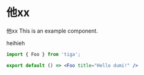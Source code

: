# 他xx
他xx
This is an example component.

heihieh

```jsx
import { Foo } from 'tiga';

export default () => <Foo title="Hello dumi!" />
```
